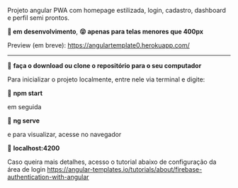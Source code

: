 Projeto angular PWA com homepage estilizada, login, cadastro, dashboard e perfil semi prontos.

**🥰 em desenvolvimento**, **😝 apenas para telas menores que 400px**

Preview (em breve):
https://angulartemplate0.herokuapp.com/

---------------------------------------------------------------------------------------------

🔸 **faça o download ou clone o repositório para o seu computador**

Para inicializar o projeto localmente, entre nele via terminal e digite:

🔸 **npm start**

em seguida

🔸 **ng serve**

e para visualizar, acesse no navegador

🔸 **localhost:4200**



Caso queira mais detalhes, acesso o tutorial abaixo de configuração da área de login
https://angular-templates.io/tutorials/about/firebase-authentication-with-angular
